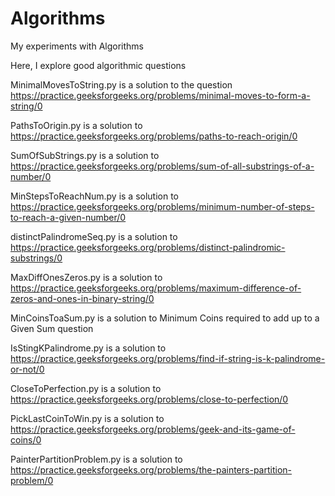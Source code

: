 # Algorithms
My experiments with Algorithms

Here, I explore good algorithmic questions

MinimalMovesToString.py is a solution to the question https://practice.geeksforgeeks.org/problems/minimal-moves-to-form-a-string/0

PathsToOrigin.py is a solution to https://practice.geeksforgeeks.org/problems/paths-to-reach-origin/0

SumOfSubStrings.py is a solution to https://practice.geeksforgeeks.org/problems/sum-of-all-substrings-of-a-number/0

MinStepsToReachNum.py is a solution to https://practice.geeksforgeeks.org/problems/minimum-number-of-steps-to-reach-a-given-number/0

distinctPalindromeSeq.py is a solution to https://practice.geeksforgeeks.org/problems/distinct-palindromic-substrings/0

MaxDiffOnesZeros.py is a solution to https://practice.geeksforgeeks.org/problems/maximum-difference-of-zeros-and-ones-in-binary-string/0

MinCoinsToaSum.py is a solution to Minimum Coins required to add up to a Given Sum question

IsStingKPalindrome.py is a solution to https://practice.geeksforgeeks.org/problems/find-if-string-is-k-palindrome-or-not/0

CloseToPerfection.py is a solution to https://practice.geeksforgeeks.org/problems/close-to-perfection/0

PickLastCoinToWin.py is a solution to https://practice.geeksforgeeks.org/problems/geek-and-its-game-of-coins/0

PainterPartitionProblem.py is a solution to https://practice.geeksforgeeks.org/problems/the-painters-partition-problem/0
